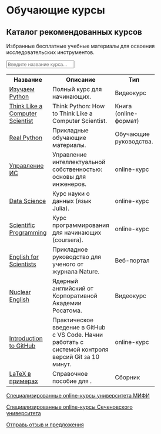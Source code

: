 # Обучающие курсы

## Каталог рекомендованных курсов

Избранные бесплатные учебные материалы для освоения исследовательских инструментов.


<meta name="viewport" content="width=device-width, initial-scale=1">
<style>
* {
  box-sizing: border-box;
}

#myInput {
  background-image: url('/css/searchicon.png');
  background-position: 10px 10px;
  background-repeat: no-repeat;
  width: 100%;
  font-size: 16px;
  padding: 12px 20px 12px 40px;
  border: 1px solid #ddd;
  margin-bottom: 12px;
}

#myTable {
  border-collapse: collapse;
  width: 100%;
  border: 1px solid #ddd;
  font-size: 18px;
}

#myTable th, #myTable td {
  text-align: left;
  padding: 12px 20px 12px 40px;

}

#myTable tr {
  border-bottom: 1px solid #ddd;
}

#myTable tr.header, #myTable tr:hover {
  background-color: #f1f1f1;
}
</style>


<input type="text" id="myInput" onkeyup="myFunction()" placeholder="Введите название курса..." title="Type in a name">

</details>
<table id="myTable">
  <tr class="header">
    <th onclick="sortTable(0)" style="width:30%;">Название</th>
    <th onclick="sortTable(1)" style="width:80%;">Описание</th>
    <th onclick="sortTable(2)" style="width:70%;">Тип</th>
    <th onclick="sortTable(3)" style="width:80%;">Язык</th>
  </tr>
  <tr>
    <td><a href="https://youtu.be/rfscVS0vtbw">Изучаем Python</a></td>
    <td>Полный курс для начинающих.</td>
    <td>Видеокурс</td>
    <td>En</td>
  </tr>
  <tr>
    <td><a href="https://greenteapress.com/thinkpython2/html/index.html">Think Like a Computer Scientist</a></td>
    <td>Think Python: How to Think Like a Computer Scientist.</td>
    <td>Книга (online-формат)</td>
    <td>En</td>
  </tr>
  <tr>
    <td><a href="https://realpython.com/">Real Python</a></td>
    <td>Прикладные обучающие материалы.</td>
    <td>Обучающие руководства.</td>
    <td>En</td>
  </tr>
  <tr>
    <td><a href="https://stepik.org/course/88/promo#toc">Управление ИС</a></td>
    <td>Управление интеллектуальной собственностью: основы для инженеров.</td>
    <td>online-курс</td>
    <td>Ru</td>
  </tr>
  <tr>
    <td><a href="https://juliaacademy.com/p/julia-for-data-science">Data Science</a></td>
    <td>Курс науки о данных (язык Julia).</td>
    <td>online-курс</td>
    <td>En</td>
  </tr>
  <tr>
    <td><a href="https://www.coursera.org/learn/julia-programming">Scientific Programming</a></td>
    <td>Курс программирования для начинающих (coursera).</td>
    <td>online-курс</td>
    <td>En</td>
  </tr>
  <tr>
    <td><a href="https://www.nature.com/scitable/ebooks/english-communication-for-scientists-14053993/contents/">English for Scientists</a></td>
    <td>Прикладное руководство для ученого от журнала Nature.</td>
    <td>Веб-портал</td>
    <td>En</td>
  </tr>
  </tr>
    <tr>
    <td><a href="https://www.youtube.com/playlist?list=PLul-1IcJDk9jDPT8m6EM6PlOSaeCRTUqR">Nuclear English</a></td>
    <td>Ядерный английский от Корпоративной Академии Росатома.</td>
    <td>Видеокурс</td>
    <td>En</td>
  </tr>
  </tr>
  <tr>
    <td><a href="https://docs.microsoft.com/en-us/learn/modules/introduction-to-github-visual-studio-code/
">Introduction to GitHub</a></td>
    <td>Практическое введение в GitHub с VS Code. Начни работать с системой контроля версий Git за 10 минут.</td>
    <td>online-курс</td>
    <td>En</td>
  </tr>
  <tr>
    <td><a href="http://www.ccas.ru/voron/download/voron05latex.pdf/">LaTeX в примерах</a></td>
    <td>Справочное пособие для .</td>
    <td>Сборник</td>
    <td>Ru</td>
  </tr>
</table>


[Специализированные online-курсы университета МИФИ](https://online.mephi.ru/)

[Специализированные online-курсы Сеченовского университета](https://sechenov.online/)


[Отправь отзыв и предложения](mailto:rosatom-dev@mephi.ru)
